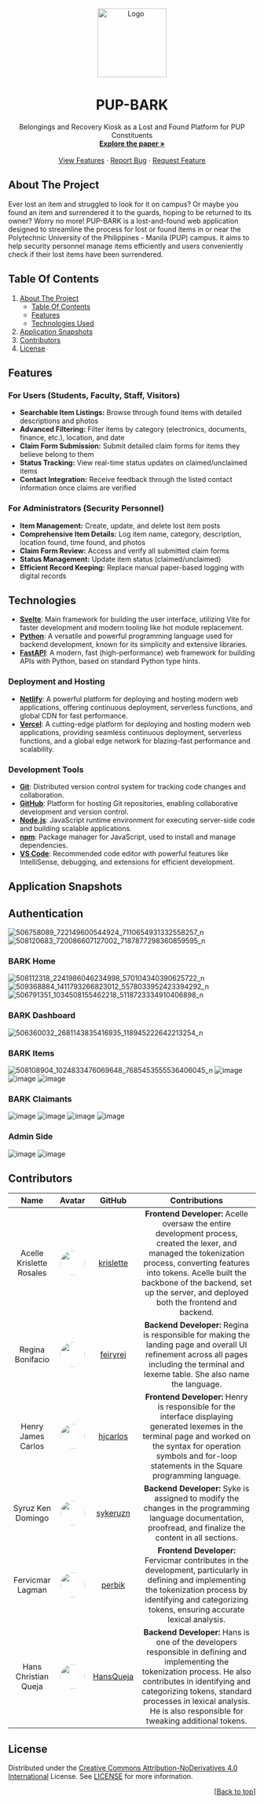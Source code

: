 <a id="readme-top"></a>

<!-- PROJECT LOGO -->
<br />
<div align="center">
  <a href="https://github.com/zeegma/bark">
    <img src="https://github.com/user-attachments/assets/997ba2bf-41aa-4289-bb25-5078ee4dda1d" alt="Logo" width="140" height="140">
  </a>

  <h1 align="center">PUP-BARK</h1>
  <p align="center">
    Belongings and Recovery Kiosk as a Lost and Found
Platform for PUP Constituents
    <br />
    <a href="https://drive.google.com/file/d/1TnJxhG-yRQRl_Yiaazl4kN7m_pxEF086/view?usp=sharing"><strong>Explore the paper »</strong></a>
    <br />
    <br />
    <a href="#features">View Features</a>
    ·
    <a href="https://github.com/krislette/zeegma/bark">Report Bug</a>
    ·
    <a href="https://github.com/krislette/zeegma/barks">Request Feature</a>
  </p>
</div>

<!-- ABOUT THE PROJECT -->
## About The Project
Ever lost an item and struggled to look for it on campus? Or maybe you found an item and surrendered it to the guards, hoping to be returned to its owner?
Worry no more! PUP-BARK is a lost-and-found web application designed to streamline the process for lost or found items in or near the Polytechnic University of the Philippines - Manila (PUP) campus. It aims to help security personnel manage items efficiently and users conveniently check if their lost items have been surrendered.

<!-- TABLE OF CONTENTS -->
## Table Of Contents
<ol>
  <li>
    <a href="#about-the-project">About The Project</a>
    <ul>
      <li><a href="#table-of-contents">Table Of Contents</a></li>
      <li><a href="#features">Features</a></li>
      <li><a href="#technologies">Technologies Used</a></li>
    </ul>
  </li>
  <li>
    <a href="#application-snapshots">Application Snapshots</a>
  </li>
  <li>
    <a href="#contributors">Contributors</a>
  </li>
  <li>
    <a href="#license">License</a>
  </li>
</ol> 

<!-- FEATURES -->
## Features
### For Users (Students, Faculty, Staff, Visitors)

- **Searchable Item Listings:** Browse through found items with detailed descriptions and photos
- **Advanced Filtering:** Filter items by category (electronics, documents, finance, etc.), location, and date
- **Claim Form Submission:** Submit detailed claim forms for items they believe belong to them
- **Status Tracking:** View real-time status updates on claimed/unclaimed items
- **Contact Integration:** Receive feedback through the listed contact information once claims are verified

### For Administrators (Security Personnel)

- **Item Management:** Create, update, and delete lost item posts
- **Comprehensive Item Details:** Log item name, category, description, location found, time found, and photos
- **Claim Form Review:** Access and verify all submitted claim forms
- **Status Management:** Update item status (claimed/unclaimed)
- **Efficient Record Keeping:** Replace manual paper-based logging with digital records

<!-- TECHNOLOGIES USED -->
## Technologies

- **[Svelte](https://svelte.dev/)**: Main framework for building the user interface, utilizing Vite for faster development and modern tooling like hot module replacement.
- **[Python](https://www.python.org/)**: A versatile and powerful programming language used for backend development, known for its simplicity and extensive libraries.  
- **[FastAPI](https://fastapi.tiangolo.com/)**: A modern, fast (high-performance) web framework for building APIs with Python, based on standard Python type hints.  

### Deployment and Hosting
- **[Netlify](https://www.netlify.com/)**: A powerful platform for deploying and hosting modern web applications, offering continuous deployment, serverless functions, and global CDN for fast performance.
- **[Vercel](https://vercel.com/)**: A cutting-edge platform for deploying and hosting modern web applications, providing seamless continuous deployment, serverless functions, and a global edge network for blazing-fast performance and scalability.

### Development Tools  
- **[Git](https://git-scm.com/)**: Distributed version control system for tracking code changes and collaboration.  
- **[GitHub](https://github.com/)**: Platform for hosting Git repositories, enabling collaborative development and version control.  
- **[Node.js](https://nodejs.org/)**: JavaScript runtime environment for executing server-side code and building scalable applications.  
- **[npm](https://www.npmjs.com/)**: Package manager for JavaScript, used to install and manage dependencies.  
- **[VS Code](https://code.visualstudio.com/)**: Recommended code editor with powerful features like IntelliSense, debugging, and extensions for efficient development.

<!-- APPLICATION SNAPSHOTS -->
## Application Snapshots
## Authentication
![506758089_722149600544924_7110654931332558257_n](https://github.com/user-attachments/assets/2e555a9e-854e-448f-a464-1981ebb02600)
![508120683_720086607127002_7187877298360859595_n](https://github.com/user-attachments/assets/6d83236e-cae7-415f-b7a8-e5f81490213b)


### BARK Home
![508112318_2241986046234998_570104340390625722_n](https://github.com/user-attachments/assets/3b06b5f6-5bf1-420a-b42c-c5ae79984b33)
![509368884_1411793266823012_5578033952423394292_n](https://github.com/user-attachments/assets/a9f21d61-a370-4c89-a71c-e63a6a5fd725)
![506791351_1034508155462218_5118723334910406898_n](https://github.com/user-attachments/assets/d0aafc84-7948-4c96-ac8d-8730fb851147)

### BARK Dashboard
![506360032_2681143835416935_118945222642213254_n](https://github.com/user-attachments/assets/5ced0b34-5e93-444b-b0e4-6ae345177473)

### BARK Items
![508108904_1024833476069648_7685453555536406045_n](https://github.com/user-attachments/assets/138d7531-95d0-4e3d-935f-7237af50016f)
![image](https://github.com/user-attachments/assets/4c9600ff-ee36-4735-8735-d10a148c6169)
![image](https://github.com/user-attachments/assets/33b6aaec-40ec-4543-ae6a-887f001b446a)
![image](https://github.com/user-attachments/assets/deb7c6ee-b0df-45ef-8763-a9d165774aee)

### BARK Claimants
![image](https://github.com/user-attachments/assets/d2e2e92f-22dd-40c5-b3ba-ebf334dedbd5)
![image](https://github.com/user-attachments/assets/504b17e5-83dd-4d8e-92d1-1f7824cd0e08)
![image](https://github.com/user-attachments/assets/3d1b1b2c-2f49-4ec7-8321-504062bd464b)
![image](https://github.com/user-attachments/assets/6c373ee9-a927-4b23-b766-0f551718a9d8)

### Admin Side
![image](https://github.com/user-attachments/assets/86d7d858-e27f-401a-bbf7-aae7640e1dd7)
![image](https://github.com/user-attachments/assets/6bdfae94-abf8-42b1-bc8d-feb30ad59b3e)

<!-- CONTRIBUTOR'S TABLE -->
## Contributors
<table style="width: 100%; text-align: center;">
    <thead>
      <tr>
        <th>Name</th>
        <th>Avatar</th>
        <th>GitHub</th>
        <th>Contributions</th>
      </tr>
    </thead>
    <tbody>
      <tr>
        <td>Acelle Krislette Rosales</td>
        <td><img src="https://avatars.githubusercontent.com/u/143507354?v=4" alt="" style="border-radius: 50%; width: 50px;"></td>
        <td><a href="https://github.com/krislette">krislette</a></td>
        <td>
          <b>Frontend Developer:</b> Acelle oversaw the entire development process, created the lexer, and managed the tokenization process, converting features into tokens. 
          Acelle built the backbone of the backend, set up the server, and deployed both the frontend and backend. 
        </td>
      </tr>
      <tr>
        <td>Regina Bonifacio</td>
        <td><img src="https://avatars.githubusercontent.com/u/116869096?s=400&u=43146b191775802d9ab2f0f721b452ffc52c9efa&v=4" alt="" style="border-radius: 50%; width: 50px;"></td>
        <td><a href="https://github.com/feiryrej">feiryrej</a></td>
        <td>
          <b>Backend Developer:</b> Regina is responsible for making the landing page and overall UI refinement across all pages including the terminal and lexeme table. She also name the language. 
        </td>
      </tr>
      <tr>
        <td>Henry James Carlos</td>
        <td><img src="https://avatars.githubusercontent.com/u/71052354?v=4" alt="" style="border-radius: 50%; width: 50px;"></td>
        <td><a href="https://github.com/hjcarlos">hjcarlos</a></td>
        <td>
          <b>Frontend Developer:</b> Henry is responsible for the interface displaying generated lexemes in the terminal page  and worked on the syntax for operation symbols and 
          for-loop statements in the Square programming language.
        </td>
      </tr>
      <tr>
        <td>Syruz Ken Domingo</td>
        <td><img src="https://avatars.githubusercontent.com/u/141235021?v=4" alt="" style="border-radius: 50%; width: 50px;"></td>
        <td><a href="https://github.com/sykeruzn">sykeruzn</a></td>
        <td>
          <b>Backend Developer:</b> Syke is assigned to modify the changes in the programming language documentation, proofread, and finalize the content in all sections.
        </td>
      </tr>
      <tr>
        <td>Fervicmar Lagman</td>
        <td><img src="https://avatars.githubusercontent.com/u/116869089?v=4" alt="" style="border-radius: 50%; width: 50px;"></td>
        <td><a href="https://github.com/perbik">perbik</a></td>
        <td>
          <b>Frontend Developer:</b> Fervicmar contributes in the development, particularly in defining and implementing the tokenization process by identifying and 
          categorizing tokens, ensuring accurate lexical analysis.
        </td>
      </tr>
      <tr>
        <td>Hans Christian Queja</td>
        <td><img src="https://avatars.githubusercontent.com/u/65350664?v=4" alt="" style="border-radius: 50%; width: 50px;"></td>
        <td><a href="https://github.com/HansQueja">HansQueja</a></td>
        <td>
          <b>Backend Developer:</b> Hans is one of the developers responsible in defining and implementing the tokenization process. He also contributes in identifying and 
          categorizing tokens, standard processes in lexical analysis. He is also responsible for tweaking additional tokens.
        </td>
      </tr>
    </tbody>
  </table>
</section>

<!-- LICENSE -->
## License
Distributed under the [Creative Commons Attribution-NoDerivatives 4.0 International](https://github.com/vitorsr/cc/blob/master/CC-BY-ND-4.0.md) License. See [LICENSE](LICENSE) for more information.

<p align="right">[<a href="#readme-top">Back to top</a>]</p>
